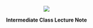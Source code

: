 <p align='center'>
  <a href="https://github.com/JSeong2024/2025-MYPAUL-PYTHONEDU/tree/main/PYTHON-2025-09/Intermediate/Lecture">
    <img src="https://capsule-render.vercel.app/api?type=soft&color=auto&text=중급%20과정%20강의%20노트&fontSize=40&animation=twinkling"/>
  </a>
</p>

<p align="center">
  <b>Intermediate Class Lecture Note</b>
</p>
